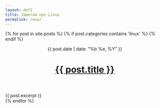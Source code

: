 ```yaml
---
layout: def2
title: Заметки про Linux
permalink: /new/ 
---
```


{% for post in site.posts %}
	{% if post.categories contains 'linux' %}
	{% endif %}
<header>
	<time class="datetime">{{ post.date | date: "%b %e, %Y" }}</time>
    <h1><a href="{{ post.url }}">{{ post.title }}</a></h1>
</header>

<article>{{ post.excerpt }}</article> 
{% endfor %}
